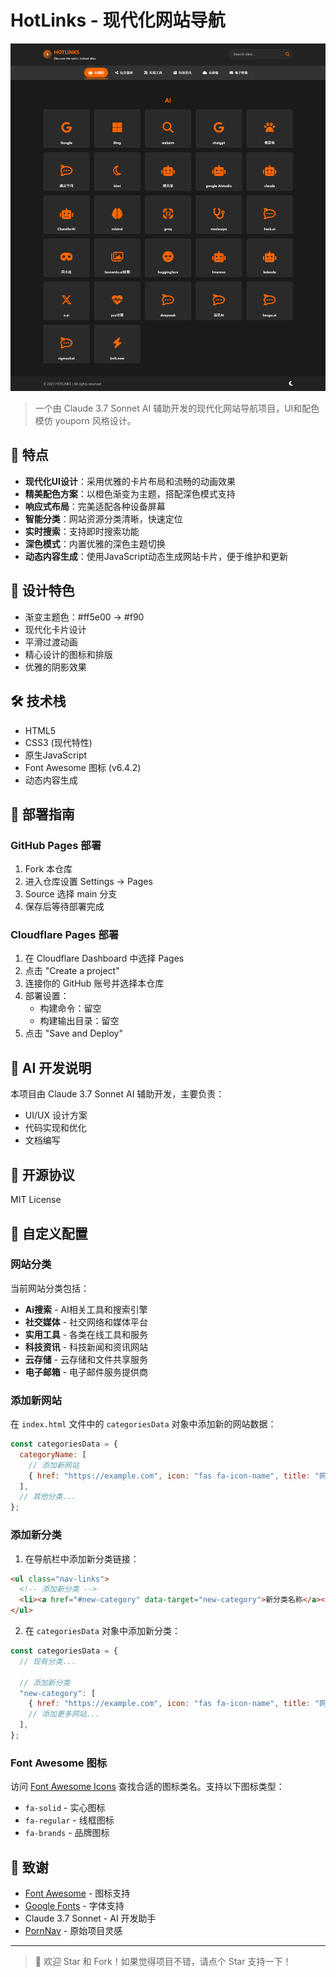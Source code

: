 # HotLinks - 现代化网站导航

![HotLinks Logo](https://github.com/bbylw/hotlinks/blob/main/demo.png)

> 一个由 Claude 3.7 Sonnet AI 辅助开发的现代化网站导航项目，UI和配色模仿 youporn 风格设计。

## 🌟 特点

- **现代化UI设计**：采用优雅的卡片布局和流畅的动画效果
- **精美配色方案**：以橙色渐变为主题，搭配深色模式支持
- **响应式布局**：完美适配各种设备屏幕
- **智能分类**：网站资源分类清晰，快速定位
- **实时搜索**：支持即时搜索功能
- **深色模式**：内置优雅的深色主题切换
- **动态内容生成**：使用JavaScript动态生成网站卡片，便于维护和更新

## 🎨 设计特色

- 渐变主题色：#ff5e00 → #f90
- 现代化卡片设计
- 平滑过渡动画
- 精心设计的图标和排版
- 优雅的阴影效果

## 🛠️ 技术栈

- HTML5
- CSS3 (现代特性)
- 原生JavaScript
- Font Awesome 图标 (v6.4.2)
- 动态内容生成

## 🚀 部署指南

### GitHub Pages 部署

1. Fork 本仓库
2. 进入仓库设置 Settings → Pages
3. Source 选择 main 分支
4. 保存后等待部署完成

### Cloudflare Pages 部署

1. 在 Cloudflare Dashboard 中选择 Pages
2. 点击 "Create a project"
3. 连接你的 GitHub 账号并选择本仓库
4. 部署设置：
   - 构建命令：留空
   - 构建输出目录：留空
5. 点击 "Save and Deploy"

## 🤖 AI 开发说明

本项目由 Claude 3.7 Sonnet AI 辅助开发，主要负责：

- UI/UX 设计方案
- 代码实现和优化
- 文档编写

## 📝 开源协议

MIT License

## 🔧 自定义配置

### 网站分类

当前网站分类包括：

- **Ai搜索** - AI相关工具和搜索引擎
- **社交媒体** - 社交网络和媒体平台
- **实用工具** - 各类在线工具和服务
- **科技资讯** - 科技新闻和资讯网站
- **云存储** - 云存储和文件共享服务
- **电子邮箱** - 电子邮件服务提供商

### 添加新网站

在 `index.html` 文件中的 `categoriesData` 对象中添加新的网站数据：

```javascript
const categoriesData = {
  categoryName: [
    // 添加新网站
    { href: "https://example.com", icon: "fas fa-icon-name", title: "网站名称" },
  ],
  // 其他分类...
};
```

### 添加新分类

1. 在导航栏中添加新分类链接：

```html
<ul class="nav-links">
  <!-- 添加新分类 -->
  <li><a href="#new-category" data-target="new-category">新分类名称</a></li>
</ul>
```

2. 在 `categoriesData` 对象中添加新分类：

```javascript
const categoriesData = {
  // 现有分类...
  
  // 添加新分类
  "new-category": [
    { href: "https://example.com", icon: "fas fa-icon-name", title: "网站名称" },
    // 添加更多网站...
  ],
};
```

### Font Awesome 图标

访问 [Font Awesome Icons](https://fontawesome.com/icons) 查找合适的图标类名。支持以下图标类型：

- `fa-solid` - 实心图标
- `fa-regular` - 线框图标
- `fa-brands` - 品牌图标

## 🙏 致谢

- [Font Awesome](https://fontawesome.com) - 图标支持
- [Google Fonts](https://fonts.google.com) - 字体支持
- Claude 3.7 Sonnet - AI 开发助手
- [PornNav](https://github.com/bbylw/p) - 原始项目灵感

---

> 🎉 欢迎 Star 和 Fork！如果觉得项目不错，请点个 Star 支持一下！

